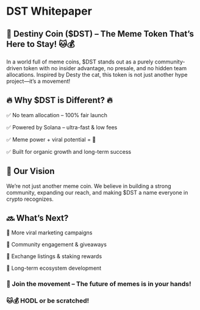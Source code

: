 # DST Whitepaper
## 🚀 Destiny Coin ($DST) – The Meme Token That’s Here to Stay! 🐱💰

In a world full of meme coins, $DST stands out as a purely community-driven token with no insider advantage, no presale, and no hidden team allocations. Inspired by Desty the cat, this token is not just another hype project—it’s a movement!

## 🔥 Why $DST is Different? 🔥
✅ No team allocation – 100% fair launch

✅ Powered by Solana – ultra-fast & low fees

✅ Meme power + viral potential = 🚀

✅ Built for organic growth and long-term success

## 💎 Our Vision
We’re not just another meme coin. We believe in building a strong community, expanding our reach, and making $DST a name everyone in crypto recognizes.

## 🔜 What’s Next?
🌟 More viral marketing campaigns

🌟 Community engagement & giveaways

🌟 Exchange listings & staking rewards

🌟 Long-term ecosystem development

### 🚀 Join the movement – The future of memes is in your hands!
### 🐱💰 HODL or be scratched!
